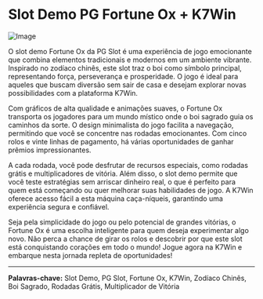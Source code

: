 # Slot Demo PG Fortune Ox + K7Win

![Image](https://github.com/user-attachments/assets/b9de9dee-b60e-46a0-9e49-3c6ca594ed6f)

O slot demo Fortune Ox da PG Slot é uma experiência de jogo emocionante que combina elementos tradicionais e modernos em um ambiente vibrante. Inspirado no zodíaco chinês, este slot traz o boi como símbolo principal, representando força, perseverança e prosperidade. O jogo é ideal para aqueles que buscam diversão sem sair de casa e desejam explorar novas possibilidades com a plataforma K7Win.

Com gráficos de alta qualidade e animações suaves, o Fortune Ox transporta os jogadores para um mundo místico onde o boi sagrado guia os caminhos da sorte. O design minimalista do jogo facilita a navegação, permitindo que você se concentre nas rodadas emocionantes. Com cinco rolos e vinte linhas de pagamento, há várias oportunidades de ganhar prêmios impressionantes.

A cada rodada, você pode desfrutar de recursos especiais, como rodadas grátis e multiplicadores de vitória. Além disso, o slot demo permite que você teste estratégias sem arriscar dinheiro real, o que é perfeito para quem está começando ou quer melhorar suas habilidades de jogo. A K7Win oferece acesso fácil a esta máquina caça-níqueis, garantindo uma experiência segura e confiável.

Seja pela simplicidade do jogo ou pelo potencial de grandes vitórias, o Fortune Ox é uma escolha inteligente para quem deseja experimentar algo novo. Não perca a chance de girar os rolos e descobrir por que este slot está conquistando corações em todo o mundo! Jogue agora na K7Win e embarque nesta jornada repleta de oportunidades!

---

**Palavras-chave:** Slot Demo, PG Slot, Fortune Ox, K7Win, Zodíaco Chinês, Boi Sagrado, Rodadas Grátis, Multiplicador de Vitória